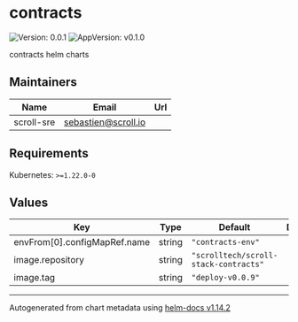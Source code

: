 # contracts

![Version: 0.0.1](https://img.shields.io/badge/Version-0.0.1-informational?style=flat-square) ![AppVersion: v0.1.0](https://img.shields.io/badge/AppVersion-v0.1.0-informational?style=flat-square)

contracts helm charts

## Maintainers

| Name | Email | Url |
| ---- | ------ | --- |
| scroll-sre | <sebastien@scroll.io> |  |

## Requirements

Kubernetes: `>=1.22.0-0`

## Values

| Key | Type | Default | Description |
|-----|------|---------|-------------|
| envFrom[0].configMapRef.name | string | `"contracts-env"` |  |
| image.repository | string | `"scrolltech/scroll-stack-contracts"` |  |
| image.tag | string | `"deploy-v0.0.9"` |  |

----------------------------------------------
Autogenerated from chart metadata using [helm-docs v1.14.2](https://github.com/norwoodj/helm-docs/releases/v1.14.2)
